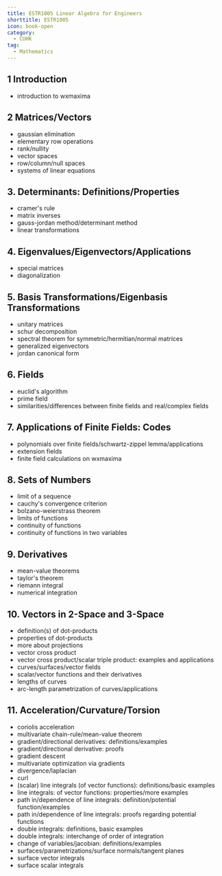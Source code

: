 ```yaml
---
title: ESTR1005 Linear Algebra for Engineers
shorttitle: ESTR1005
icon: book-open
category:
  - CUHK
tag:
  - Mathematics
---
```


## 1 Introduction
- introduction to wxmaxima

## 2 Matrices/Vectors
- gaussian elimination
- elementary row operations
- rank/nullity
- vector spaces
- row/column/null spaces
- systems of linear equations

## 3. Determinants: Definitions/Properties
- cramer's rule
- matrix inverses
- gauss-jordan method/determinant method
- linear transformations

## 4. Eigenvalues/Eigenvectors/Applications
- special matrices
- diagonalization

## 5. Basis Transformations/Eigenbasis Transformations
- unitary matrices
- schur decomposition
- spectral theorem for symmetric/hermitian/normal matrices
- generalized eigenvectors
- jordan canonical form

## 6. Fields
- euclid's algorithm
- prime field
- similarities/differences between finite fields and real/complex fields

## 7. Applications of Finite Fields: Codes
- polynomials over finite fields/schwartz-zippel lemma/applications
- extension fields
- finite field calculations on wxmaxima

## 8. Sets of Numbers
- limit of a sequence
- cauchy's convergence criterion
- bolzano-weierstrass theorem
- limits of functions
- continuity of functions
- continuity of functions in two variables

## 9. Derivatives
- mean-value theorems
- taylor's theorem
- riemann integral
- numerical integration

## 10. Vectors in 2-Space and 3-Space
- definition(s) of dot-products
- properties of dot-products
- more about projections
- vector cross product
- vector cross product/scalar triple product: examples and applications
- curves/surfaces/vector fields
- scalar/vector functions and their derivatives
- lengths of curves
- arc-length parametrization of curves/applications

## 11. Acceleration/Curvature/Torsion
- coriolis acceleration
- multivariate chain-rule/mean-value theorem
- gradient/directional derivatives: definitions/examples
- gradient/directional derivative: proofs
- gradient descent
- multivariate optimization via gradients
- divergence/laplacian
- curl
- (scalar) line integrals (of vector functions): definitions/basic examples
- line integrals: of vector functions: properties/more examples
- path in/dependence of line integrals: definition/potential function/examples
- path in/dependence of line integrals: proofs regarding potential functions
- double integrals: definitions, basic examples
- double integrals: interchange of order of integration
- change of variables/jacobian: definitions/examples
- surfaces/parametrizations/surface normals/tangent planes
- surface vector integrals
- surface scalar integrals